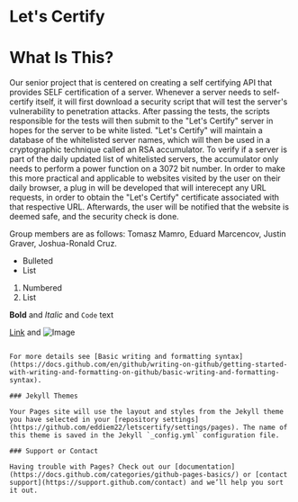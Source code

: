 # Let's Certify


# **What Is This?**

Our senior project that is centered on creating a self certifying API that provides SELF certification of a server. Whenever a server needs to self-certify itself, it will first download a security script that will test the server's vulnerability to penetration attacks. After passing the tests, the scripts responsible for the tests will then submit to the "Let's Certify" server in hopes for the server to be white listed. "Let's Certify" will maintain a database of the whitelisted server names, which will then be used in a cryptographic technique called an RSA accumulator. To verify if a server is part of the daily updated list of whitelisted servers, the accumulator only needs to perform a power function on a 3072 bit number. In order to make this more practical and applicable to websites visited by the user on their daily browser, a plug in will be developed that will interecept any URL requests, in order to obtain the "Let's Certify" certificate associated with that respective URL. Afterwards, the user will be notified that the website is deemed safe, and the security check is done.

Group members are as follows: Tomasz Mamro, Eduard Marcencov, Justin Graver, Joshua-Ronald Cruz.


- Bulleted
- List

1. Numbered
2. List

**Bold** and _Italic_ and `Code` text

[Link](url) and ![Image](src)
```

For more details see [Basic writing and formatting syntax](https://docs.github.com/en/github/writing-on-github/getting-started-with-writing-and-formatting-on-github/basic-writing-and-formatting-syntax).

### Jekyll Themes

Your Pages site will use the layout and styles from the Jekyll theme you have selected in your [repository settings](https://github.com/eddiem22/letscertify/settings/pages). The name of this theme is saved in the Jekyll `_config.yml` configuration file.

### Support or Contact

Having trouble with Pages? Check out our [documentation](https://docs.github.com/categories/github-pages-basics/) or [contact support](https://support.github.com/contact) and we’ll help you sort it out.
